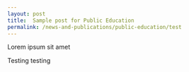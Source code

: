 ```yaml
---
layout: post
title:  Sample post for Public Education
permalink: /news-and-publications/public-education/test
---
```

Lorem ipsum sit amet



<div><span class="TEST"> Testing testing </span> </div>
